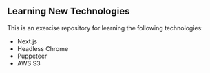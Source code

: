## Learning New Technologies

This is an exercise repository for learning the following technologies:

- Next.js
- Headless Chrome
- Puppeteer
- AWS S3